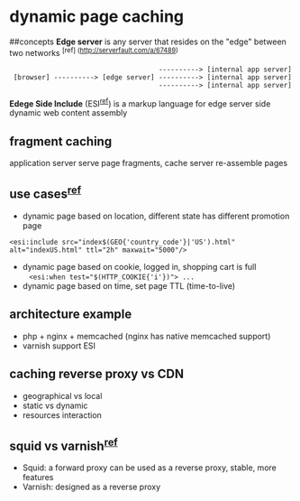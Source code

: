dynamic page caching
======

##concepts
**Edge server** is any server that resides on the "edge" between two networks <sup>[ref] (http://serverfault.com/a/67489)</sup>

```
                                     ----------> [internal app server]
 [browser] ----------> [edge server] ----------> [internal app server] 
                                     ----------> [internal app server]
```

**Edege Side Include** (ESI<sup>[ref](http://en.wikipedia.org/wiki/Edge_Side_Includes)</sup>) is a markup language for edge server side dynamic web content assembly

## fragment caching
application server serve page fragments, cache server re-assemble pages

## use cases<sup>[ref](http://esi-examples.akamai.com/)</sup> 
- dynamic page based on location, different state has different  promotion page
```xml 
<esi:include src="index$(GEO{'country_code'}|'US').html" alt="indexUS.html" ttl="2h" maxwait="5000"/>
```
- dynamic page based on cookie, logged in, shopping cart is full<br> ``` <esi:when test="$(HTTP_COOKIE{'i'})"> ... ```
- dynamic page based on time, set page TTL (time-to-live)
 
## architecture example
- php + nginx + memcached (nginx has native memcached support)
- varnish support ESI 

## caching reverse proxy vs CDN
- geographical vs local
- static vs dynamic
- resources interaction

## squid vs varnish<sup>[ref](http://qr.ae/Y4iXl)</sup>
- Squid: a forward proxy can be used as a reverse proxy, stable, more features
- Varnish: designed as a reverse proxy
